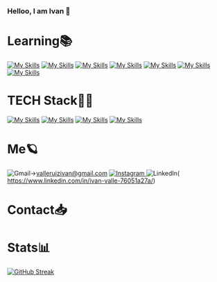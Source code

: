 ### Helloo, I am Ivan 👋
### <h1>Learning📚</h1>

[![My Skills](https://skillicons.dev/icons?i=laravel)](https://laravel.com/)
[![My Skills](https://skillicons.dev/icons?i=react)](https://react.dev/)
[![My Skills](https://skillicons.dev/icons?i=nextjs)](https://nextjs.org/)
[![My Skills](https://skillicons.dev/icons?i=apollo)](https://www.apollographql.com/docs/)
[![My Skills](https://skillicons.dev/icons?i=mongodb)](https://www.mongodb.com/)
[![My Skills](https://skillicons.dev/icons?i=graphql)](https://graphql.org/)
[![My Skills](https://skillicons.dev/icons?i=nodejs)](https://nodejs.org/es)
  <h1>TECH Stack👨‍🎓</h1> 
  
 [![My Skills](https://skillicons.dev/icons?i=html)](https://developer.mozilla.org/es/docs/Web/HTML)
  [![My Skills](https://skillicons.dev/icons?i=javascript)](https://developer.mozilla.org/es/docs/Web/JavaScript)
   [![My Skills](https://skillicons.dev/icons?i=css)](https://developer.mozilla.org/es/docs/Web/CSS)
    [![My Skills](https://skillicons.dev/icons?i=php)](https://www.php.net/)


 
 <h1>Me🪐</h1>
 
 ![Gmail](https://img.shields.io/static/v1?style=for-the-badge&message=Gmail&color=EA4335&logo=Gmail&logoColor=FFFFFF&label=)->valleruizivan@gmail.com 
<a href="https://www.instagram.com/ivixx._/"> ![Instagram](https://img.shields.io/static/v1?style=for-the-badge&message=Instagram&color=E4405F&logo=Instagram&logoColor=FFFFFF&label=) </a>
![LinkedIn](https://img.shields.io/static/v1?style=for-the-badge&message=LinkedIn&color=0A66C2&logo=LinkedIn&logoColor=FFFFFF&label=)( https://www.linkedin.com/in/ivan-valle-76051a27a/)
<h1>Contact📥</h1>

 
<h1>Stats📊</h1>

[![GitHub Streak](https://streak-stats.demolab.com/?user=Ivixx333&theme=dark)](https://git.io/streak-stats)
 &nbsp;
